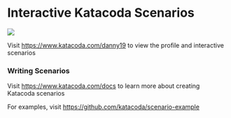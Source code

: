 # Interactive Katacoda Scenarios

[![](http://shields.katacoda.com/katacoda/danny19/count.svg)](https://www.katacoda.com/danny19 "Get your profile on Katacoda.com")

Visit https://www.katacoda.com/danny19 to view the profile and interactive scenarios

### Writing Scenarios
Visit https://www.katacoda.com/docs to learn more about creating Katacoda scenarios

For examples, visit https://github.com/katacoda/scenario-example
